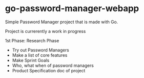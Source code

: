 # go-password-manager-webapp

Simple Password Manager project that is made with Go. 

Project is currerently a work in progress

1st Phase: Research Phase
 - Try out Password Managers
 - Make a list of core features
 - Make Sprint Goals
 - Who, what when of password managers
 - Product Specification doc of project